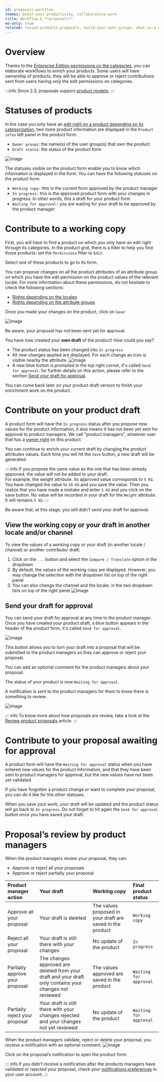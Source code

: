 ```yaml
---
id: proposals-workflow
themes: boost-your-productivity, collaborative-work
title: Workflow & **proposals**
ee-only: true
related: review-products-proposals, build-your-user-groups, what-is-a-user-group, access-rights-on-products
---
```


# Overview

Thanks to the [Enterprise Edition permissions on the categories](access-rights-on-products.html#rights-depending-on-the-categories), you can elaborate workflows to enrich your products. Some users will have ownership of products, they will be able to approve or reject contributions sent from users having only the edit permissions on categories.

:::info
Since 2.3, proposals support [product models](what-about-products-variants.html#what-is-a-product-model).
:::

# Statuses of products

In the case you only have an [edit right on a product depending on its categorization](access-rights-on-products.html#rights-depending-on-the-categories), two more product information are displayed in the `Product infos` left panel in the product form:
- `Owner groups`: the name(s) of the user group(s) that own the product
- `Draft status`: the status of the product form

![image](../img/Products_DraftAndOwner.png)

The statuses visible on the product form enable you to know which information is displayed in the form. You can have the following statuses on the product form:
- `Working copy:` this is the current form approved by the product manager
- `In progress:` this is the approved product form with your changes in progress. In other words, this a draft for your product form
- `Waiting for approval:` you are waiting for your draft to be approved by the product manager



# Contribute to a working copy

First, you will have to find a product on which you only have an edit right through its categories. In the product grid, there is a filter to help you find those products: set the `Permissions` filter to `Edit`.

Select one of these products to go to its form.

You can propose changes on all the product attributes of an attribute group on which you have the edit permission on the product values of the relevant locale. For more information about these permissions, do not hesitate to check the following sections:
- [Rights depending on the locales](access-rights-on-products.html#rights-depending-on-the-locale)
- [Rights depending on the attribute groups](access-rights-on-products.html#rights-depending-on-the-attribute-groups)

Once you made your changes on the product, click on `Save`:

![image](../img/Products_InProgressStatus.png)

Be aware, your proposal has not been sent yet for approval.

You have now created your **own draft** of the product! How could you say?
- The product status has been changed into `In progress`
- All new changes applied are displayed. For each change an icon is visible nearby the attribute.
    ![image](../img/Products_DraftIcon.png)
- A new blue button is prompted in the top right corner, it's called `Send for approval`: for further details on this action, please refer to the section [Send your draft for approval](#send-your-draft-for-approval).

You can come back later on your product draft version to finish your enrichment work on the product.

# Contribute on your product draft

A product form will have the `In progress` status after you propose new values for the product information, it also means it has not been yet sent for approval to product managers. We call "product managers", whatever user that has a [owner right](access-rights-on-products#the-owner-right) on this product.

You can continue to enrich your current draft by changing the product attributes values. Each time you will hit the `Save` button, a new draft will be generated.

::: info
If you propose the same value as the one that has been already approved, the value will not be added to your draft.  
For example, the weight attribute. Its approved value corresponds to `5 KG`. You have changed the value to `50 KG` and you save the value. Then you realize that you have made a mistake and enter `5 KG` and you click on the save button. No value will be recorded in your draft for the `Weight` attribute. It will remains `5 KG`.
:::

Be aware that, at this stage, you still didn't send your draft for approval.

## View the working copy or your draft in another locale and/or channel

To view the values of a working copy or your draft (in another locale / channel) or another contributor draft:

1.  Click on the `...` button and select the `Compare / Translate` option in the dropdown
1.  By default, the values of the working copy are displayed. However, you may change the selection with the dropdown list on top of the right panel
1.  You can also change the channel and the locale, in the two dropdown lists on top of the right panel
    ![image](../img/Products_Compare-Translate.png)

## Send your draft for approval
You can send your draft for approval at any time to the product manager.
Once you have created your product draft, a blue button appears in the header of the product form, it's called `Send for approval`.

![image](../img/Products_SendforApproval.png)

This button allows you to turn your draft into a proposal that will be submitted to the product managers so they can approve or reject your proposal.

You can add an optional comment for the product managers about your proposal.

The status of your product is now `Waiting for approval`.

A notification is sent to the product managers for them to know there is something to review.

![image](../img/Products_ProposalsNotification.png)

::: info
To know more about how proposals are review, take a look at the [Review product proposals](review-products-proposals.html) article.
:::

# Contribute to your proposal awaiting for approval

A product form will have the `Waiting for approval` status when you have entered new values for the product information, and that they have been sent to product managers for approval, but the new values have not been yet validated.

If you have forgotten a product change or want to complete your proposal, you can do it like for the other statuses.

When you save your work, your draft will be updated and the product status will go back to `In progress`. Do not forget to hit again the `Send for approval` button once you have saved your draft.

# Proposal’s review by product managers

When the product managers review your proposal, they can:
- Approve or reject all your proposals
- Approve or reject partially your proposal

| Product manager action | Your draft | Working copy | Final product status  |
|:-----------------------|:---------|:-------------|:--------------|
| Approve all your proposal     | Your draft is deleted      | The values proposed in your draft are saved in the product | `Working copy` |
| Reject all your proposal | Your draft is still there with your changes | No update of the product                                   | `In progress` |
| Partially approve your proposal | The changes approved are deleted from your draft and your draft only contains your changes not reviewed | The values approved are saved in the product | `Waiting for approval` |
| Partially reject your proposal | Your draft is still there with your changes rejected and your changes not yet reviewed | No update of the product | `Waiting for approval` |

When the product managers validate, reject or delete your proposal, you receive a notification with an optional comment.
![image](../img/Products_ProposalsAccepted.png)

Click on the proposal’s notification to open the product form.

::: info
If you didn’t receive a notification after the products managers have validated or rejected your proposal, check your [notifications preferences](manage-your-account.html#your-notifications-preferences-ee-only) in your user account.
:::
